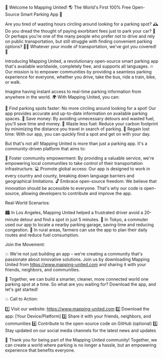 🚨 Welcome to Mapping United! 🌎 The World's First 100% Free Open-Source Smart Parking App 📲

Are you tired of wasting hours circling around looking for a parking spot? 🕰️ Do you dread the thought of paying exorbitant fees just to park your car? 💸 Or perhaps you're one of the many people who prefer not to drive and rely on public transportation, but still struggle with finding convenient parking options? 🚌🚂 Whatever your mode of transportation, we've got you covered! 🎉

Introducing Mapping United, a revolutionary open-source smart parking app that's available worldwide, completely free, and supports all languages. 🔥 Our mission is to empower communities by providing a seamless parking experience for everyone, whether you drive, take the bus, ride a train, bike, or walk.

Imagine having instant access to real-time parking information from anywhere in the world. 🌍 With Mapping United, you can:

🔹 Find parking spots faster: No more circling around looking for a spot! Our app provides accurate and up-to-date information on available parking spaces.
💸 Save money: By avoiding unnecessary detours and wasted fuel, you'll save time and money.
🌟 Waste less fuel: Reduce your carbon footprint by minimizing the distance you travel in search of parking.
💪 Regain lost time: With our app, you can quickly find a spot and get on with your day.

But that's not all! Mapping United is more than just a parking app. It's a community-driven platform that aims to:

🌟 Foster community empowerment: By providing a valuable service, we're empowering local communities to take control of their transportation infrastructure.
💻 Promote global access: Our app is designed to work in every country and county, breaking down language barriers and geographical limitations.
🔓 Embrace open-source freedom: We believe that innovation should be accessible to everyone. That's why our code is open-source, allowing developers to contribute and improve the app.

Real-World Scenarios:

🏙️ In Los Angeles, Mapping United helped a frustrated driver avoid a 20-minute detour and find a spot in just 5 minutes.
🚌 In Tokyo, a commuter used our app to locate a nearby parking garage, saving time and reducing congestion.
🌳 In rural areas, farmers can use the app to plan their daily routes and reduce fuel consumption.

Join the Movement:

💥 We're not just building an app – we're creating a community that's passionate about innovative solutions. Join us by downloading Mapping United from https://www.mapping-united.com and sharing it with your friends, neighbors, and communities.

🌟 Together, we can build a smarter, cleaner, more connected world one parking spot at a time. So what are you waiting for? Download the app, and let's get started!

💥 Call to Action:

1️⃣ Visit our website: https://www.mapping-united.com
2️⃣ Download the app: [Your Device/Platform]
3️⃣ Share it with your friends, neighbors, and communities
4️⃣ Contribute to the open-source code on GitHub (optional)
5️⃣ Stay updated on our social media channels for the latest news and updates

🌟 Thank you for being part of the Mapping United community! Together, we can create a world where parking is no longer a hassle, but an empowering experience that benefits everyone.